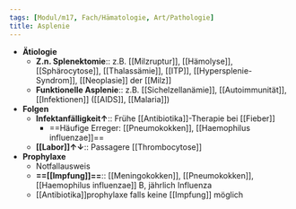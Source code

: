 ```yaml
---
tags: [Modul/m17, Fach/Hämatologie, Art/Pathologie]
title: Asplenie
---
```

- **Ätiologie**
	- **Z.n. Splenektomie**:: z.B. [[Milzruptur]], [[Hämolyse]], [[Sphärocytose]], [[Thalassämie]], [[ITP]], [[Hypersplenie-Syndrom]], [[Neoplasie]] der [[Milz]]
	- **Funktionelle Asplenie**:: z.B. [[Sichelzellanämie]], [[Autoimmunität]], [[Infektionen]] ([[AIDS]], [[Malaria]])
- **Folgen**
	- **Infektanfälligkeit↑**:: Frühe [[Antibiotika]]-Therapie bei [[Fieber]]
		- ==Häufige Erreger: [[Pneumokokken]], [[Haemophilus influenzae]]==
	- **[[Labor]]↑↓**:: Passagere [[Thrombocytose]]
- **Prophylaxe**
	- Notfallausweis
	- **==[[Impfung]]==**:: [[Meningokokken]], [[Pneumokokken]], [[Haemophilus influenzae]] B, jährlich Influenza
	- [[Antibiotika]]prophylaxe falls keine [[Impfung]] möglich